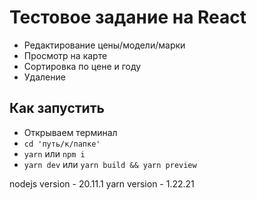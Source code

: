 # Тестовое задание на React


- Редактирование цены/модели/марки
- Просмотр на карте
- Сортировка по цене и году
- Удаление

## Как запустить

- Открываем терминал
- ```cd 'путь/к/папке'```
- ```yarn``` или ```npm i```
- ```yarn dev``` или ```yarn build && yarn preview```

nodejs version - 20.11.1
yarn version - 1.22.21
